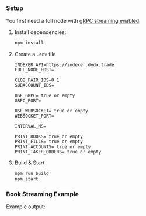 ### Setup
You first need a full node with [gRPC streaming enabled](https://docs.dydx.exchange/api_integration-full-node-streaming#enabling-streaming).

1. Install dependencies:
    ```bash
    npm install
    ```

2. Create a `.env` file 
   ```
   INDEXER_API=https://indexer.dydx.trade
   FULL_NODE_HOST=

   CLOB_PAIR_IDS=0 1
   SUBACCOUNT_IDS=

   USE_GRPC= true or empty
   GRPC_PORT=

   USE_WEBSOCKET= true or empty
   WEBSOCKET_PORT=

   INTERVAL_MS=

   PRINT_BOOKS= true or empty
   PRINT_FILLS= true or empty
   PRINT_ACCOUNTS= true or empty
   PRINT_TAKER_ORDERS= true or empty
   ```

3. Build & Start
    ```bash
    npm run build
    npm start 
    ```

### Book Streaming Example

Example output:
